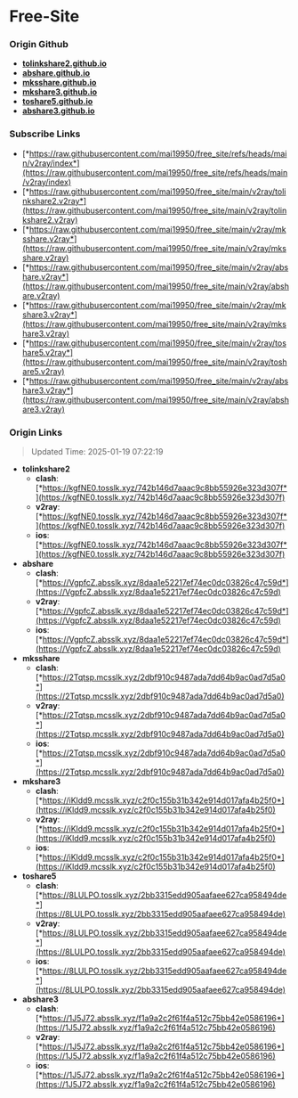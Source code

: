 # Free-Site

### Origin Github

- [**tolinkshare2.github.io**](https://github.com/tolinkshare2/tolinkshare2.github.io)
- [**abshare.github.io**](https://github.com/abshare/abshare.github.io)
- [**mksshare.github.io**](https://github.com/mksshare/mksshare.github.io)
- [**mkshare3.github.io**](https://github.com/mkshare3/mkshare3.github.io)
- [**toshare5.github.io**](https://github.com/toshare5/toshare5.github.io)
- [**abshare3.github.io**](https://github.com/abshare3/abshare3.github.io)

### Subscribe Links

- [*https://raw.githubusercontent.com/mai19950/free_site/refs/heads/main/v2ray/index*](https://raw.githubusercontent.com/mai19950/free_site/refs/heads/main/v2ray/index)
- [*https://raw.githubusercontent.com/mai19950/free_site/main/v2ray/tolinkshare2.v2ray*](https://raw.githubusercontent.com/mai19950/free_site/main/v2ray/tolinkshare2.v2ray)
- [*https://raw.githubusercontent.com/mai19950/free_site/main/v2ray/mksshare.v2ray*](https://raw.githubusercontent.com/mai19950/free_site/main/v2ray/mksshare.v2ray)
- [*https://raw.githubusercontent.com/mai19950/free_site/main/v2ray/abshare.v2ray*](https://raw.githubusercontent.com/mai19950/free_site/main/v2ray/abshare.v2ray)
- [*https://raw.githubusercontent.com/mai19950/free_site/main/v2ray/mkshare3.v2ray*](https://raw.githubusercontent.com/mai19950/free_site/main/v2ray/mkshare3.v2ray)
- [*https://raw.githubusercontent.com/mai19950/free_site/main/v2ray/toshare5.v2ray*](https://raw.githubusercontent.com/mai19950/free_site/main/v2ray/toshare5.v2ray)
- [*https://raw.githubusercontent.com/mai19950/free_site/main/v2ray/abshare3.v2ray*](https://raw.githubusercontent.com/mai19950/free_site/main/v2ray/abshare3.v2ray)

### Origin Links

> Updated Time: 2025-01-19 07:22:19

- **tolinkshare2**
  - **clash**: [*https://kgfNE0.tosslk.xyz/742b146d7aaac9c8bb55926e323d307f*](https://kgfNE0.tosslk.xyz/742b146d7aaac9c8bb55926e323d307f)
  - **v2ray**: [*https://kgfNE0.tosslk.xyz/742b146d7aaac9c8bb55926e323d307f*](https://kgfNE0.tosslk.xyz/742b146d7aaac9c8bb55926e323d307f)
  - **ios**: [*https://kgfNE0.tosslk.xyz/742b146d7aaac9c8bb55926e323d307f*](https://kgfNE0.tosslk.xyz/742b146d7aaac9c8bb55926e323d307f)
- **abshare**
  - **clash**: [*https://VgpfcZ.absslk.xyz/8daa1e52217ef74ec0dc03826c47c59d*](https://VgpfcZ.absslk.xyz/8daa1e52217ef74ec0dc03826c47c59d)
  - **v2ray**: [*https://VgpfcZ.absslk.xyz/8daa1e52217ef74ec0dc03826c47c59d*](https://VgpfcZ.absslk.xyz/8daa1e52217ef74ec0dc03826c47c59d)
  - **ios**: [*https://VgpfcZ.absslk.xyz/8daa1e52217ef74ec0dc03826c47c59d*](https://VgpfcZ.absslk.xyz/8daa1e52217ef74ec0dc03826c47c59d)
- **mksshare**
  - **clash**: [*https://2Tqtsp.mcsslk.xyz/2dbf910c9487ada7dd64b9ac0ad7d5a0*](https://2Tqtsp.mcsslk.xyz/2dbf910c9487ada7dd64b9ac0ad7d5a0)
  - **v2ray**: [*https://2Tqtsp.mcsslk.xyz/2dbf910c9487ada7dd64b9ac0ad7d5a0*](https://2Tqtsp.mcsslk.xyz/2dbf910c9487ada7dd64b9ac0ad7d5a0)
  - **ios**: [*https://2Tqtsp.mcsslk.xyz/2dbf910c9487ada7dd64b9ac0ad7d5a0*](https://2Tqtsp.mcsslk.xyz/2dbf910c9487ada7dd64b9ac0ad7d5a0)
- **mkshare3**
  - **clash**: [*https://iKldd9.mcsslk.xyz/c2f0c155b31b342e914d017afa4b25f0*](https://iKldd9.mcsslk.xyz/c2f0c155b31b342e914d017afa4b25f0)
  - **v2ray**: [*https://iKldd9.mcsslk.xyz/c2f0c155b31b342e914d017afa4b25f0*](https://iKldd9.mcsslk.xyz/c2f0c155b31b342e914d017afa4b25f0)
  - **ios**: [*https://iKldd9.mcsslk.xyz/c2f0c155b31b342e914d017afa4b25f0*](https://iKldd9.mcsslk.xyz/c2f0c155b31b342e914d017afa4b25f0)
- **toshare5**
  - **clash**: [*https://8LULPO.tosslk.xyz/2bb3315edd905aafaee627ca958494de*](https://8LULPO.tosslk.xyz/2bb3315edd905aafaee627ca958494de)
  - **v2ray**: [*https://8LULPO.tosslk.xyz/2bb3315edd905aafaee627ca958494de*](https://8LULPO.tosslk.xyz/2bb3315edd905aafaee627ca958494de)
  - **ios**: [*https://8LULPO.tosslk.xyz/2bb3315edd905aafaee627ca958494de*](https://8LULPO.tosslk.xyz/2bb3315edd905aafaee627ca958494de)
- **abshare3**
  - **clash**: [*https://1J5J72.absslk.xyz/f1a9a2c2f61f4a512c75bb42e0586196*](https://1J5J72.absslk.xyz/f1a9a2c2f61f4a512c75bb42e0586196)
  - **v2ray**: [*https://1J5J72.absslk.xyz/f1a9a2c2f61f4a512c75bb42e0586196*](https://1J5J72.absslk.xyz/f1a9a2c2f61f4a512c75bb42e0586196)
  - **ios**: [*https://1J5J72.absslk.xyz/f1a9a2c2f61f4a512c75bb42e0586196*](https://1J5J72.absslk.xyz/f1a9a2c2f61f4a512c75bb42e0586196)
